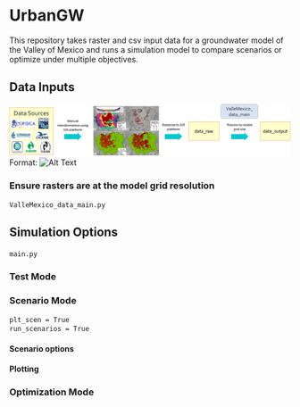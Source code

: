 # UrbanGW
This repository takes raster and csv input data for a groundwater model of the Valley of Mexico and runs a simulation model to compare scenarios or optimize under multiple objectives.

## Data Inputs

![Data](/images/data_processing.png)
Format: ![Alt Text](url)

### Ensure rasters are at the model grid resolution
```
ValleMexico_data_main.py
```

## Simulation Options

```
main.py
```

### Test Mode


### Scenario Mode

```
plt_scen = True
run_scenarios = True
```

#### Scenario options

#### Plotting


### Optimization Mode


